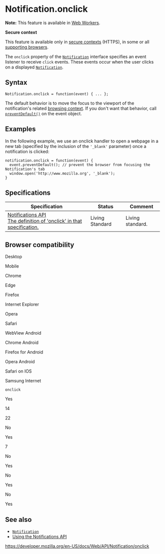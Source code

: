 # Notification.onclick

**Note:** This feature is available in [Web Workers](../web_workers_api).

**Secure context**

This feature is available only in [secure contexts](https://developer.mozilla.org/en-US/docs/Web/Security/Secure_Contexts) (HTTPS), in some or all [supporting browsers](#browser_compatibility).

The `onclick` property of the [`Notification`](../notification) interface specifies an event listener to receive `click` events. These events occur when the user clicks on a displayed [`Notification`](../notification).

## Syntax

    Notification.onclick = function(event) { ... };

The default behavior is to move the focus to the viewport of the notification's related [browsing context](https://html.spec.whatwg.org/multipage/browsers.html#browsing-context). If you don't want that behavior, call [`preventDefault()`](../event/preventdefault) on the event object.

## Examples

In the following example, we use an onclick handler to open a webpage in a new tab (specified by the inclusion of the `'_blank'` parameter) once a notification is clicked:

    notification.onclick = function(event) {
      event.preventDefault(); // prevent the browser from focusing the Notification's tab
      window.open('http://www.mozilla.org', '_blank');
    }

## Specifications

<table><thead><tr class="header"><th>Specification</th><th>Status</th><th>Comment</th></tr></thead><tbody><tr class="odd"><td><a href="https://notifications.spec.whatwg.org/#dom-notification-onclick">Notifications API<br />
<span class="small">The definition of 'onclick' in that specification.</span></a></td><td><span class="spec-living">Living Standard</span></td><td>Living standard.</td></tr></tbody></table>

## Browser compatibility

Desktop

Mobile

Chrome

Edge

Firefox

Internet Explorer

Opera

Safari

WebView Android

Chrome Android

Firefox for Android

Opera Android

Safari on IOS

Samsung Internet

`onclick`

Yes

14

22

No

Yes

7

No

Yes

No

Yes

No

Yes

## See also

- [`Notification`](../notification)
- [Using the Notifications API](../notifications_api/using_the_notifications_api)

<a href="https://developer.mozilla.org/en-US/docs/Web/API/Notification/onclick" class="_attribution-link">https://developer.mozilla.org/en-US/docs/Web/API/Notification/onclick</a>
